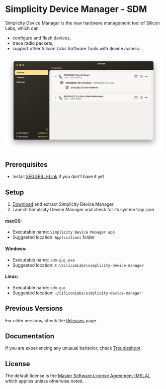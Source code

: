 # Simplicity Device Manager - SDM

Simplicity Device Manager is the new hardware management tool of Silicon Labs, which can

- configure and flash devices,
- trace radio packets,
- support other Silicon Labs Software Tools with device access.

![Simplicity Device Manager](docs/images/sdm.png)

## Prerequisites

- Install [SEGGER J-Link](https://www.segger.com/downloads/jlink) if you don't have it yet

## Setup

1. [Download](https://github.com/SiliconLabsSoftware/simplicity-device-manager/releases) and extract Simplicity Device Manager
2. Launch Simplicity Device Manager and check for its system tray icon

#### macOS:

- Executable name: `Simplicity Device Manager.app`
- Suggested location: `Applications` folder

#### Windows:

- Executable name: `sdm-gui.exe`
- Suggested location: `C:\SiliconLabs\simplicity-device-manager`

#### Linux:

- Executable name: `sdm-gui`
- Suggested location: `~/SiliconLabs/simplicity-device-manager`

## Previous Versions

For older versions, check the [Releases](https://github.com/SiliconLabsSoftware/simplicity-device-manager/releases) page.

## Documentation

If you are experiencing any unusual behavior, check [Troubleshoot](docs/troubleshoot.md).

## License

The default license is the [Master Software License Agreement (MSLA)](https://www.silabs.com/about-us/legal/master-software-license-agreement), which applies unless otherwise noted.
